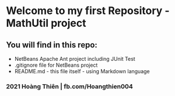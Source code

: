 # Welcome to my first Repository - MathUtil project
 
## You will find in this repo:

* NetBeans Apache Ant project including JUnit Test
* .gitignore file for NetBeans project
* README.md - this file itself - using Markdown language

### 2021 Hoàng Thiên | fb.com/Hoangthien004